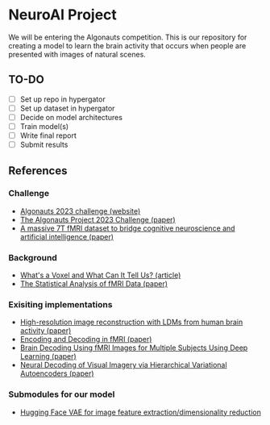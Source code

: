 # NeuroAI Project

We will be entering the Algonauts competition. This is our repository for creating a model to learn the brain activity that occurs when people are presented with images of natural scenes.

## TO-DO

- [ ] Set up repo in hypergator
- [ ] Set up dataset in hypergator
- [ ] Decide on model architectures
- [ ] Train model(s)
- [ ] Write final report
- [ ] Submit results

## References

### Challenge

- [Algonauts 2023 challenge (website)](http://algonauts.csail.mit.edu/challenge.html)
- [The Algonauts Project 2023 Challenge (paper)](https://arxiv.org/ftp/arxiv/papers/2301/2301.03198.pdf)
- [A massive 7T fMRI dataset to bridge cognitive neuroscience and artificial intelligence (paper)](https://www.nature.com/articles/s41593-021-00962-x)

### Background

- [What's a Voxel and What Can It Tell Us? (article)](https://blogs.scientificamerican.com/observations/whats-a-voxel-and-what-can-it-tell-us-a-primer-on-fmri/)
- [The Statistical Analysis of fMRI Data (paper)](https://projecteuclid.org/journalArticle/Download?urlId=10.1214%2F09-STS282)

### Exisiting implementations

- [High-resolution image reconstruction with LDMs from human brain activity (paper)](https://www.biorxiv.org/content/10.1101/2022.11.18.517004v2.full.pdf)
- [Encoding and Decoding in fMRI (paper)](https://www.ncbi.nlm.nih.gov/pmc/articles/PMC3037423/pdf/nihms-234473.pdf)
- [Brain Decoding Using fMRI Images for Multiple Subjects Using Deep Learning (paper)](https://www.ncbi.nlm.nih.gov/pmc/articles/PMC8904097/pdf/CMMM2022-1124927.pdf)
- [Neural Decoding of Visual Imagery via Hierarchical Variational Autoencoders (paper)](https://openreview.net/pdf?id=TM9jOSaIzN)

### Submodules for our model

- [Hugging Face VAE for image feature extraction/dimensionality reduction](https://huggingface.co/stabilityai/sd-vae-ft-mse-original)
